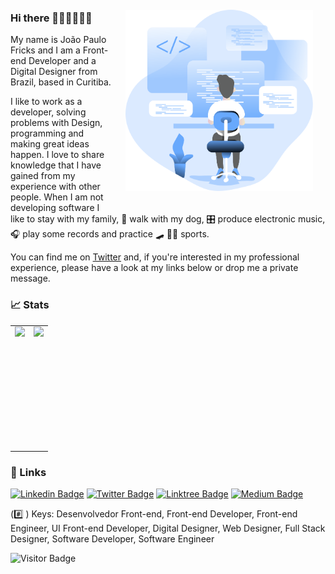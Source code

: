 <img align="right" style="padding: 20px" src=".github/coding_.svg" width="300"/>

### Hi there 👋👨🏻‍💻🇧🇷

My name is João Paulo Fricks and I am a Front-end Developer and a Digital Designer from Brazil, based in Curitiba.

I like to work as a developer, solving problems with Design, programming and making great ideas happen. I love to share knowledge that I have gained from my experience with other people. When I am not developing software I like to stay with my family, 🦮 walk with my dog, 🎛️ produce electronic music, 🎧 play some records and practice :skateboard: :running_man: sports.

You can find me on [Twitter](https://twitter.com/coda__joao) and, if you're interested in my professional experience, please have a look at my links below or drop me a private message.

### 📈 Stats

<table>
 <tr>
    <td><img height="195px" align="left" src="https://github-readme-stats.vercel.app/api?username=jpcmf&show_icons=true&theme=react" /></td>
    <td><img height="195px" align="right" src="https://github-readme-stats.vercel.app/api/top-langs/?username=jpcmf&hide=html&layout=compact&theme=react" /></td>
 </tr>
</table>

### 🐙 Links 

[![Linkedin Badge](https://img.shields.io/badge/-LinkedIn-blue?style=flat-square&logo=Linkedin&logoColor=white&link=https://www.linkedin.com/in/joaopaulo80)](https://www.linkedin.com/in/joaopaulo80)
[![Twitter Badge](https://img.shields.io/badge/-Twitter-1ca0f1?style=flat-square&labelColor=1ca0f1&logo=twitter&logoColor=white&link=https://twitter.com/coda__joao)](https://twitter.com/coda__joao)
[![Linktree Badge](https://img.shields.io/badge/Linktree-linktr.ee/jpcmf-blue)](https://linktr.ee/jpcmf)
[![Medium Badge](https://img.shields.io/badge/medium.com-%40jpcmf-black)](https://medium.com/@jpcmf)

(#️⃣ ) Keys: Desenvolvedor Front-end, Front-end Developer, Front-end Engineer, UI Front-end Developer, Digital Designer, Web Designer, Full Stack Designer, Software Developer, Software Engineer

![Visitor Badge](https://visitor-badge.laobi.icu/badge?page_id=jpcmf.jpcmf)

